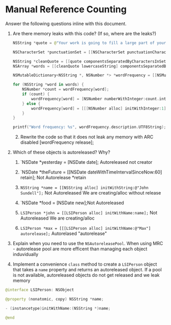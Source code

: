 # Manual Reference Counting

Answer the following questions inline with this document.

1. Are there memory leaks with this code? (If so, where are the leaks?)

	```swift
	NSString *quote = @"Your work is going to fill a large part of your life, and the only way to be truly satisfied is to do what you believe is great work. And the only way to do great work is to love what you do. If you haven't found it yet, keep looking. Don't settle. As with all matters of the heart, you'll know when you find it. - Steve Jobs";

	NSCharacterSet *punctuationSet = [[NSCharacterSet punctuationCharacterSet] retain];

	NSString *cleanQuote = [[quote componentsSeparatedByCharactersInSet:punctuationSet] componentsJoinedByString:@""];
	NSArray *words = [[cleanQuote lowercaseString] componentsSeparatedByString:@" "];

	NSMutableDictionary<NSString *, NSNumber *> *wordFrequency = [[NSMutableDictionary alloc] init];

	for (NSString *word in words) {
		NSNumber *count = wordFrequency[word];
		if (count) {
			wordFrequency[word] = [NSNumber numberWithInteger:count.integerValue + 1];
		} else {
			wordFrequency[word] = [[[NSNumber alloc] initWithInteger:1] autorelease];
		}
	}

	printf("Word frequency: %s", wordFrequency.description.UTF8String);
	```

	2. Rewrite the code so that it does not leak any memory with ARC disabled
	[wordFrequency release];

2. Which of these objects is autoreleased?  Why?

	1. `NSDate *yesterday = [NSDate date]; Autoreleased not creator
	
	2. `NSDate *theFuture = [[NSDate dateWithTimeIntervalSinceNow:60] retain]; Not Autorelease *retain
	
	3. `NSString *name = [[NSString alloc] initWithString:@"John Sundell"];` Not Autoreleased We are creating/alloc without release
	
	4. `NSDate *food = [NSDate new];Not Autoreleased  
	
	5. `LSIPerson *john = [[LSIPerson alloc] initWithName:name];` Not Autoreleased We are creating/alloc
	
	6. `LSIPerson *max = [[[LSIPerson alloc] initWithName:@"Max"] autorelease];` Autorelased "autorelease"

3. Explain when you need to use the `NSAutoreleasePool`.
When using MRC - autorelease pool are more efficent than managing each object induvidually

4. Implement a convenience `class` method to create a `LSIPerson` object that takes a `name` property and returns an autoreleased object. If a pool is not available, autoreleased objects do not get released and we leak memory

```swift
@interface LSIPerson: NSObject

@property (nonatomic, copy) NSString *name;

- (instancetype)initWithName:(NSString *)name;

@end
```
